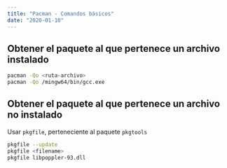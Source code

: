 ```yaml
---
title: "Pacman - Comandos básicos"
date: "2020-01-10"
---
```


## Obtener el paquete al que pertenece un archivo instalado

```bash
pacman -Qo <ruta-archivo>
pacman -Qo /mingw64/bin/gcc.exe
```



## Obtener el paquete al que pertenece un archivo no instalado

Usar `pkgfile`, perteneciente al paquete `pkgtools`

```bash
pkgfile --update
pkgfile <filename>
pkgfile libpoppler-93.dll
```
